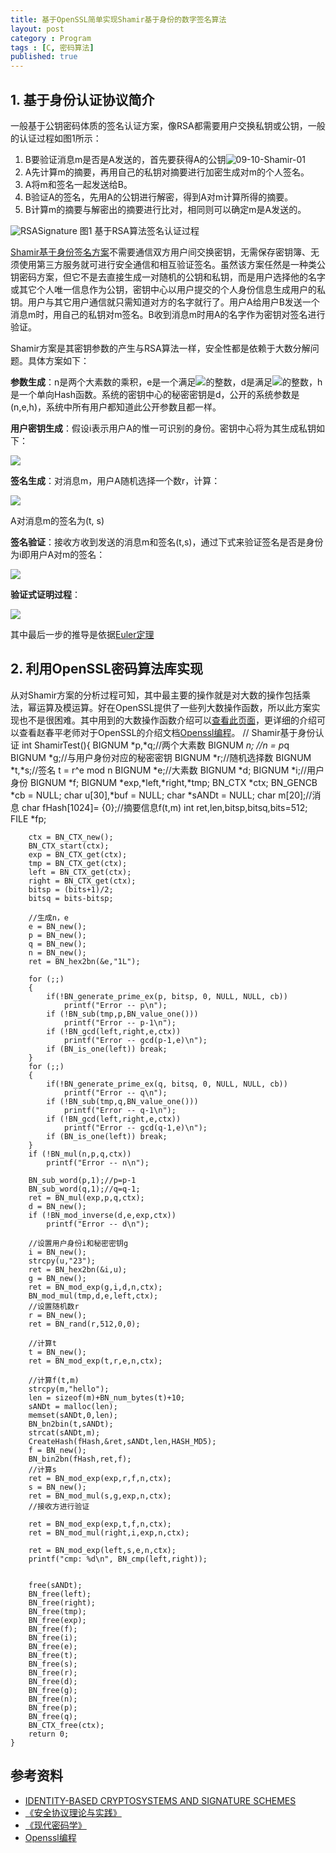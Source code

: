 ```yaml
---
title: 基于OpenSSL简单实现Shamir基于身份的数字签名算法
layout: post
category : Program
tags : [C, 密码算法]
published: true
---
```


## 1. 基于身份认证协议简介

一般基于公钥密码体质的签名认证方案，像RSA都需要用户交换私钥或公钥，一般的认证过程如图1所示：

1. B要验证消息m是否是A发送的，首先要获得A的公钥![09-10-Shamir-01][img01]
2. A先计算m的摘要，再用自己的私钥对摘要进行加密生成对m的个人签名。
3. A将m和签名一起发送给B。
4. B验证A的签名，先用A的公钥进行解密，得到A对m计算所得的摘要。
5. B计算m的摘要与解密出的摘要进行比对，相同则可以确定m是A发送的。

![RSASignature][img02]
图1 基于RSA算法签名认证过程

[Shamir基于身份签名方案][1]不需要通信双方用户间交换密钥，无需保存密钥簿、无须使用第三方服务就可进行安全通信和相互验证签名。虽然该方案任然是一种类公钥密码方案，但它不是去直接生成一对随机的公钥和私钥，而是用户选择他的名字或其它个人唯一信息作为公钥，密钥中心以用户提交的个人身份信息生成用户的私钥。用户与其它用户通信就只需知道对方的名字就行了。用户A给用户B发送一个消息m时，用自己的私钥对m签名。B收到消息m时用A的名字作为密钥对签名进行验证。

Shamir方案是其密钥参数的产生与RSA算法一样，安全性都是依赖于大数分解问题。具体方案如下：

**参数生成**：n是两个大素数的乘积，e是一个满足![][img03]的整数，d是满足![][img04]的整数，h是一个单向Hash函数。系统的密钥中心的秘密密钥是d，公开的系统参数是(n,e,h)，系统中所有用户都知道此公开参数且都一样。

**用户密钥生成**：假设i表示用户A的惟一可识别的身份。密钥中心将为其生成私钥如下：
    
![][img05]

**签名生成**：对消息m，用户A随机选择一个数r，计算：
	
![][img06]

A对消息m的签名为(t, s)

**签名验证**：接收方收到发送的消息m和签名(t,s)，通过下式来验证签名是否是身份为i即用户A对m的签名：
 
![][img07]

**验证式证明过程**：

![][img08]

其中最后一步的推导是依据[Euler定理](http://en.wikipedia.org/wiki/Euler_theorem)

## 2. 利用OpenSSL密码算法库实现

从对Shamir方案的分析过程可知，其中最主要的操作就是对大数的操作包括乘法，幂运算及模运算。好在OpenSSL提供了一些列大数操作函数，所以此方案实现也不是很困难。其中用到的大数操作函数介绍可以[查看此页面](http://linux.die.net/man/3/bn_mod_exp)，更详细的介绍可以查看赵春平老师对于OpenSSL的介绍文档[Openssl编程][2]。
	// Shamir基于身份认证
	int ShamirTest(){
		BIGNUM	*p,*q;//两个大素数
		BIGNUM	*n; //n = p*q
		BIGNUM	*g;//与用户身份对应的秘密密钥
		BIGNUM	*r;//随机选择数
		BIGNUM	*t,*s;//签名 t = r^e mod n
		BIGNUM	*e;//大素数
		BIGNUM	*d;
		BIGNUM	*i;//用户身份
		BIGNUM	*f;
		BIGNUM	*exp,*left,*right,*tmp;
		BN_CTX	*ctx;
		BN_GENCB	*cb = NULL;
		char u[30],*buf = NULL;
		char *sANDt = NULL;
		char m[20];//消息
		char fHash[1024]= {0};//摘要信息f(t,m)
		int ret,len,bitsp,bitsq,bits=512;
		FILE *fp;


		ctx = BN_CTX_new();
		BN_CTX_start(ctx);
		exp = BN_CTX_get(ctx);
		tmp = BN_CTX_get(ctx);
		left = BN_CTX_get(ctx);
		right = BN_CTX_get(ctx);
		bitsp = (bits+1)/2;
		bitsq = bits-bitsp;

		//生成n，e
		e = BN_new();
		p = BN_new();
		q = BN_new();
		n = BN_new();
		ret = BN_hex2bn(&e,"1L");

		for (;;)
		{
			if(!BN_generate_prime_ex(p, bitsp, 0, NULL, NULL, cb))
				printf("Error -- p\n");
			if (!BN_sub(tmp,p,BN_value_one())) 
				printf("Error -- p-1\n");
			if (!BN_gcd(left,right,e,ctx)) 
				printf("Error -- gcd(p-1,e)\n");
			if (BN_is_one(left)) break;
		}
		for (;;)
		{
			if(!BN_generate_prime_ex(q, bitsq, 0, NULL, NULL, cb))
				printf("Error -- q\n");
			if (!BN_sub(tmp,q,BN_value_one())) 
				printf("Error -- q-1\n");
			if (!BN_gcd(left,right,e,ctx)) 
				printf("Error -- gcd(q-1,e)\n");
			if (BN_is_one(left)) break;
		}
		if (!BN_mul(n,p,q,ctx))
			printf("Error -- n\n");

		BN_sub_word(p,1);//p=p-1
		BN_sub_word(q,1);//q=q-1;
		ret = BN_mul(exp,p,q,ctx);
		d = BN_new();
		if (!BN_mod_inverse(d,e,exp,ctx)) 
			printf("Error -- d\n");

		//设置用户身份i和秘密密钥g
		i = BN_new();
		strcpy(u,"23");
		ret = BN_hex2bn(&i,u);
		g = BN_new();
		ret = BN_mod_exp(g,i,d,n,ctx);
		BN_mod_mul(tmp,d,e,left,ctx);
		//设置随机数r
		r = BN_new();
		ret = BN_rand(r,512,0,0);

		//计算t
		t = BN_new();
		ret = BN_mod_exp(t,r,e,n,ctx);

		//计算f(t,m)
		strcpy(m,"hello");
		len = sizeof(m)+BN_num_bytes(t)+10;
		sANDt = malloc(len);
		memset(sANDt,0,len);
		BN_bn2bin(t,sANDt);
		strcat(sANDt,m);
		CreateHash(fHash,&ret,sANDt,len,HASH_MD5);
		f = BN_new();
		BN_bin2bn(fHash,ret,f);
		//计算s
		ret = BN_mod_exp(exp,r,f,n,ctx);
		s = BN_new();
		ret = BN_mod_mul(s,g,exp,n,ctx);
		//接收方进行验证

		ret = BN_mod_exp(exp,t,f,n,ctx);
		ret = BN_mod_mul(right,i,exp,n,ctx);

		ret = BN_mod_exp(left,s,e,n,ctx);
		printf("cmp: %d\n", BN_cmp(left,right));


		free(sANDt);
		BN_free(left);
		BN_free(right); 
		BN_free(tmp);
		BN_free(exp);
		BN_free(f);
		BN_free(i);
		BN_free(e);
		BN_free(t);
		BN_free(s);
		BN_free(r);
		BN_free(d);
		BN_free(g); 
		BN_free(n); 
		BN_free(p);
		BN_free(q);  
		BN_CTX_free(ctx); 
		return 0;
	}

## 参考资料

* [IDENTITY-BASED  CRYPTOSYSTEMS  AND  SIGNATURE  SCHEMES][1]
* [《安全协议理论与实践》](http://book.douban.com/subject/5502860/)
* [《现代密码学》](http://book.douban.com/subject/2057795/)
* [Openssl编程][2]

[1]:http://www.springerlink.com/content/6a7k794f4eprhah3/fulltext.pdf?MUD=MP
[2]:http://pan.baidu.com/share/link?shareid=30835&uk=84790286
[img01]:http://pic.yupoo.com/ljhero/CfWqMUzk/93bDv.png
[img02]:http://pic.yupoo.com/ljhero/CfWuQRfD/yokIw.png
[img03]:http://pic.yupoo.com/ljhero/CfWqMXq5/TQwaV.png
[img04]:http://pic.yupoo.com/ljhero/CfWqMYlo/ozlL3.png
[img05]:http://pic.yupoo.com/ljhero/CfWtlflz/PvtLv.png
[img06]:http://pic.yupoo.com/ljhero/CfWqMZ9y/XpP4o.png
[img07]:http://pic.yupoo.com/ljhero/CfWqMZYD/gOblC.png
[img08]:http://pic.yupoo.com/ljhero/CfWtlhUj/eLsWo.png